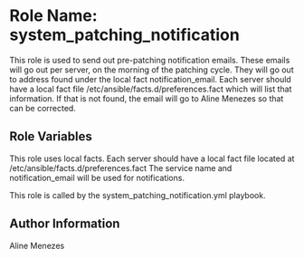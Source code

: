 Role Name: system_patching_notification
=========

This role is used to send out pre-patching notification emails.
These emails will go out per server, on the morning of the patching cycle. They will go out to address found under the local fact notification_email.
Each server should have a local fact file /etc/ansible/facts.d/preferences.fact which will list that information.
If that is not found, the email will go to Aline Menezes so that can be corrected.

Role Variables
--------------
This role uses local facts. Each server should have a local fact file located at /etc/ansible/facts.d/preferences.fact The service name and notification_email will be used for notifications.

This role is called by the system_patching_notification.yml playbook.

Author Information
------------------

Aline Menezes
